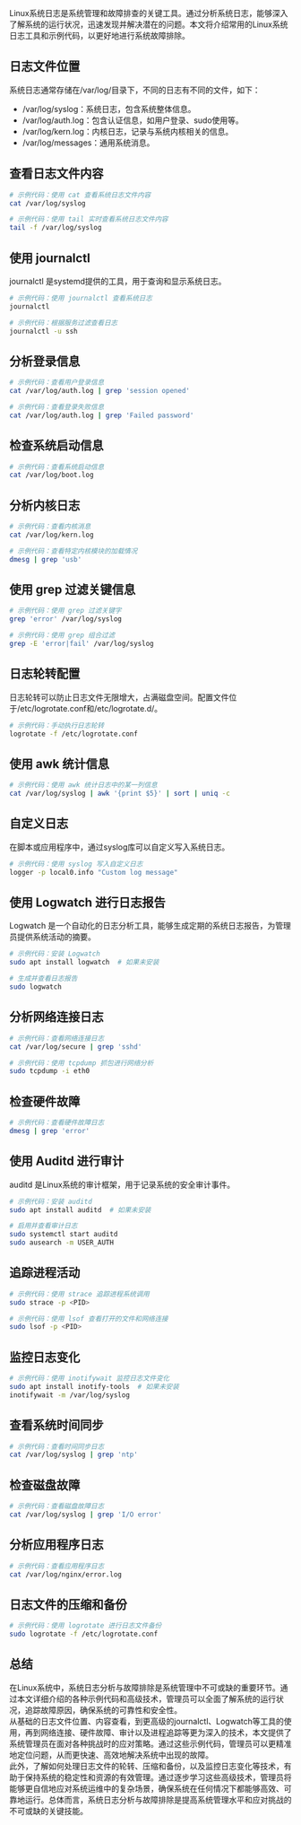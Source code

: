 Linux系统日志是系统管理和故障排查的关键工具。通过分析系统日志，能够深入了解系统的运行状况，迅速发现并解决潜在的问题。本文将介绍常用的Linux系统日志工具和示例代码，以更好地进行系统故障排除。
<a name="R1A3S"></a>
## 日志文件位置
系统日志通常存储在/var/log/目录下，不同的日志有不同的文件，如下：

- /var/log/syslog：系统日志，包含系统整体信息。
- /var/log/auth.log：包含认证信息，如用户登录、sudo使用等。
- /var/log/kern.log：内核日志，记录与系统内核相关的信息。
- /var/log/messages：通用系统消息。
<a name="igWc8"></a>
## 查看日志文件内容
```bash
# 示例代码：使用 cat 查看系统日志文件内容
cat /var/log/syslog
```
```bash
# 示例代码：使用 tail 实时查看系统日志文件内容
tail -f /var/log/syslog
```
<a name="CmNtY"></a>
## 使用 journalctl
journalctl 是systemd提供的工具，用于查询和显示系统日志。
```bash
# 示例代码：使用 journalctl 查看系统日志
journalctl
```
```bash
# 示例代码：根据服务过滤查看日志
journalctl -u ssh
```
<a name="z4jMq"></a>
## 分析登录信息
```bash
# 示例代码：查看用户登录信息
cat /var/log/auth.log | grep 'session opened'
```
```bash
# 示例代码：查看登录失败信息
cat /var/log/auth.log | grep 'Failed password'
```
<a name="WOpxV"></a>
## 检查系统启动信息
```bash
# 示例代码：查看系统启动信息
cat /var/log/boot.log
```
<a name="bEgeA"></a>
## 分析内核日志
```bash
# 示例代码：查看内核消息
cat /var/log/kern.log
```
```bash
# 示例代码：查看特定内核模块的加载情况
dmesg | grep 'usb'
```
<a name="W9nlc"></a>
## 使用 grep 过滤关键信息
```bash
# 示例代码：使用 grep 过滤关键字
grep 'error' /var/log/syslog
```
```bash
# 示例代码：使用 grep 组合过滤
grep -E 'error|fail' /var/log/syslog
```
<a name="to9sD"></a>
## 日志轮转配置
日志轮转可以防止日志文件无限增大，占满磁盘空间。配置文件位于/etc/logrotate.conf和/etc/logrotate.d/。
```bash
# 示例代码：手动执行日志轮转
logrotate -f /etc/logrotate.conf
```
<a name="Isqsm"></a>
## 使用 awk 统计信息
```bash
# 示例代码：使用 awk 统计日志中的某一列信息
cat /var/log/syslog | awk '{print $5}' | sort | uniq -c
```
<a name="qpAI1"></a>
## 自定义日志
在脚本或应用程序中，通过syslog库可以自定义写入系统日志。
```bash
# 示例代码：使用 syslog 写入自定义日志
logger -p local0.info "Custom log message"
```
<a name="bk3iI"></a>
## 使用 Logwatch 进行日志报告
Logwatch 是一个自动化的日志分析工具，能够生成定期的系统日志报告，为管理员提供系统活动的摘要。
```bash
# 示例代码：安装 Logwatch
sudo apt install logwatch  # 如果未安装

# 生成并查看日志报告
sudo logwatch
```
<a name="Uiwzz"></a>
## 分析网络连接日志
```bash
# 示例代码：查看网络连接日志
cat /var/log/secure | grep 'sshd'
```
```bash
# 示例代码：使用 tcpdump 抓包进行网络分析
sudo tcpdump -i eth0
```
<a name="JTMUt"></a>
## 检查硬件故障
```bash
# 示例代码：查看硬件故障日志
dmesg | grep 'error'
```
<a name="EFKTW"></a>
## 使用 Auditd 进行审计
auditd 是Linux系统的审计框架，用于记录系统的安全审计事件。
```bash
# 示例代码：安装 auditd
sudo apt install auditd  # 如果未安装

# 启用并查看审计日志
sudo systemctl start auditd
sudo ausearch -m USER_AUTH
```
<a name="SaEpu"></a>
## 追踪进程活动
```bash
# 示例代码：使用 strace 追踪进程系统调用
sudo strace -p <PID>
```
```bash
# 示例代码：使用 lsof 查看打开的文件和网络连接
sudo lsof -p <PID>
```
<a name="OzPpb"></a>
## 监控日志变化
```bash
# 示例代码：使用 inotifywait 监控日志文件变化
sudo apt install inotify-tools  # 如果未安装
inotifywait -m /var/log/syslog
```
<a name="BYfyo"></a>
## 查看系统时间同步
```bash
# 示例代码：查看时间同步日志
cat /var/log/syslog | grep 'ntp'
```
<a name="DBm57"></a>
## 检查磁盘故障
```bash
# 示例代码：查看磁盘故障日志
cat /var/log/syslog | grep 'I/O error'
```
<a name="woRZl"></a>
## 分析应用程序日志
```bash
# 示例代码：查看应用程序日志
cat /var/log/nginx/error.log
```
<a name="v21WW"></a>
## 日志文件的压缩和备份
```bash
# 示例代码：使用 logrotate 进行日志文件备份
sudo logrotate -f /etc/logrotate.conf
```
<a name="kwysD"></a>
## 总结
在Linux系统中，系统日志分析与故障排除是系统管理中不可或缺的重要环节。通过本文详细介绍的各种示例代码和高级技术，管理员可以全面了解系统的运行状况，追踪故障原因，确保系统的可靠性和安全性。<br />从基础的日志文件位置、内容查看，到更高级的journalctl、Logwatch等工具的使用，再到网络连接、硬件故障、审计以及进程追踪等更为深入的技术，本文提供了系统管理员在面对各种挑战时的应对策略。通过这些示例代码，管理员可以更精准地定位问题，从而更快速、高效地解决系统中出现的故障。<br />此外，了解如何处理日志文件的轮转、压缩和备份，以及监控日志变化等技术，有助于保持系统的稳定性和资源的有效管理。通过逐步学习这些高级技术，管理员将能够更自信地应对系统运维中的复杂场景，确保系统在任何情况下都能够高效、可靠地运行。总体而言，系统日志分析与故障排除是提高系统管理水平和应对挑战的不可或缺的关键技能。

